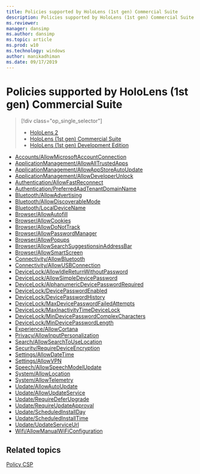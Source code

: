 ```yaml
---
title: Policies supported by HoloLens (1st gen) Commercial Suite
description: Policies supported by HoloLens (1st gen) Commercial Suite
ms.reviewer: 
manager: dansimp
ms.author: dansimp
ms.topic: article
ms.prod: w10
ms.technology: windows
author: manikadhiman
ms.date: 09/17/2019
---
```


# Policies supported by HoloLens (1st gen) Commercial Suite  

> [!div class="op_single_selector"]
>
> - [HoloLens 2](policies-supported-by-hololens2.md)
> - [HoloLens (1st gen) Commercial Suite](policies-supported-by-hololens-1st-gen-commercial-suite.md)
> - [HoloLens (1st gen) Development Edition](policies-supported-by-hololens-1st-gen-development-edition.md)
>
-   [Accounts/AllowMicrosoftAccountConnection](policy-csp-accounts.md#accounts-allowmicrosoftaccountconnection)
-   [ApplicationManagement/AllowAllTrustedApps](policy-csp-applicationmanagement.md#applicationmanagement-allowalltrustedapps)
-   [ApplicationManagement/AllowAppStoreAutoUpdate](policy-csp-applicationmanagement.md#applicationmanagement-allowappstoreautoupdate)
-   [ApplicationManagement/AllowDeveloperUnlock](policy-csp-applicationmanagement.md#applicationmanagement-allowdeveloperunlock)
-   [Authentication/AllowFastReconnect](policy-csp-authentication.md#authentication-allowfastreconnect)
-   [Authentication/PreferredAadTenantDomainName](policy-csp-authentication.md#authentication-preferredaadtenantdomainname)
-   [Bluetooth/AllowAdvertising](policy-csp-bluetooth.md#bluetooth-allowadvertising)
-   [Bluetooth/AllowDiscoverableMode](policy-csp-bluetooth.md#bluetooth-allowdiscoverablemode)
-   [Bluetooth/LocalDeviceName](policy-csp-bluetooth.md#bluetooth-localdevicename)
-   [Browser/AllowAutofill](policy-csp-browser.md#browser-allowautofill)
-   [Browser/AllowCookies](policy-csp-browser.md#browser-allowcookies)
-   [Browser/AllowDoNotTrack](policy-csp-browser.md#browser-allowdonottrack)
-   [Browser/AllowPasswordManager](policy-csp-browser.md#browser-allowpasswordmanager)
-   [Browser/AllowPopups](policy-csp-browser.md#browser-allowpopups)
-   [Browser/AllowSearchSuggestionsinAddressBar](policy-csp-browser.md#browser-allowsearchsuggestionsinaddressbar)
-   [Browser/AllowSmartScreen](policy-csp-browser.md#browser-allowsmartscreen)
-   [Connectivity/AllowBluetooth](policy-csp-connectivity.md#connectivity-allowbluetooth)
-   [Connectivity/AllowUSBConnection](policy-csp-connectivity.md#connectivity-allowusbconnection)
-   [DeviceLock/AllowIdleReturnWithoutPassword](policy-csp-devicelock.md#devicelock-allowidlereturnwithoutpassword)
-   [DeviceLock/AllowSimpleDevicePassword](policy-csp-devicelock.md#devicelock-allowsimpledevicepassword)
-   [DeviceLock/AlphanumericDevicePasswordRequired](policy-csp-devicelock.md#devicelock-alphanumericdevicepasswordrequired)
-   [DeviceLock/DevicePasswordEnabled](policy-csp-devicelock.md#devicelock-devicepasswordenabled)
-   [DeviceLock/DevicePasswordHistory](policy-csp-devicelock.md#devicelock-devicepasswordhistory)
-   [DeviceLock/MaxDevicePasswordFailedAttempts](policy-csp-devicelock.md#devicelock-maxdevicepasswordfailedattempts)
-   [DeviceLock/MaxInactivityTimeDeviceLock](policy-csp-devicelock.md#devicelock-maxinactivitytimedevicelock)
-   [DeviceLock/MinDevicePasswordComplexCharacters](policy-csp-devicelock.md#devicelock-mindevicepasswordcomplexcharacters)
-   [DeviceLock/MinDevicePasswordLength](policy-csp-devicelock.md#devicelock-mindevicepasswordlength)
-   [Experience/AllowCortana](policy-csp-experience.md#experience-allowcortana)
-   [Privacy/AllowInputPersonalization](policy-csp-privacy.md#privacy-allowinputpersonalization)
-   [Search/AllowSearchToUseLocation](policy-csp-search.md#search-allowsearchtouselocation)
-   [Security/RequireDeviceEncryption](policy-csp-security.md#security-requiredeviceencryption)
-   [Settings/AllowDateTime](policy-csp-settings.md#settings-allowdatetime)
-   [Settings/AllowVPN](policy-csp-settings.md#settings-allowvpn)
-   [Speech/AllowSpeechModelUpdate](policy-csp-speech.md#speech-allowspeechmodelupdate)
-   [System/AllowLocation](policy-csp-system.md#system-allowlocation)
-   [System/AllowTelemetry](policy-csp-system.md#system-allowtelemetry)
-   [Update/AllowAutoUpdate](policy-csp-update.md#update-allowautoupdate)
-   [Update/AllowUpdateService](policy-csp-update.md#update-allowupdateservice)
-   [Update/RequireDeferUpgrade](policy-csp-update.md#update-requiredeferupgrade)
-   [Update/RequireUpdateApproval](policy-csp-update.md#update-requireupdateapproval)
-   [Update/ScheduledInstallDay](policy-csp-update.md#update-scheduledinstallday)
-   [Update/ScheduledInstallTime](policy-csp-update.md#update-scheduledinstalltime)
-   [Update/UpdateServiceUrl](policy-csp-update.md#update-updateserviceurl)
-   [Wifi/AllowManualWiFiConfiguration](policy-csp-wifi.md#wifi-allowmanualwificonfiguration)

## Related topics
[Policy CSP](policy-configuration-service-provider.md)